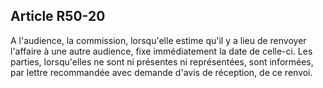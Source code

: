 Article R50-20
----
A l'audience, la commission, lorsqu'elle estime qu'il y a lieu de renvoyer
l'affaire à une autre audience, fixe immédiatement la date de celle-ci. Les
parties, lorsqu'elles ne sont ni présentes ni représentées, sont informées, par
lettre recommandée avec demande d'avis de réception, de ce renvoi.
